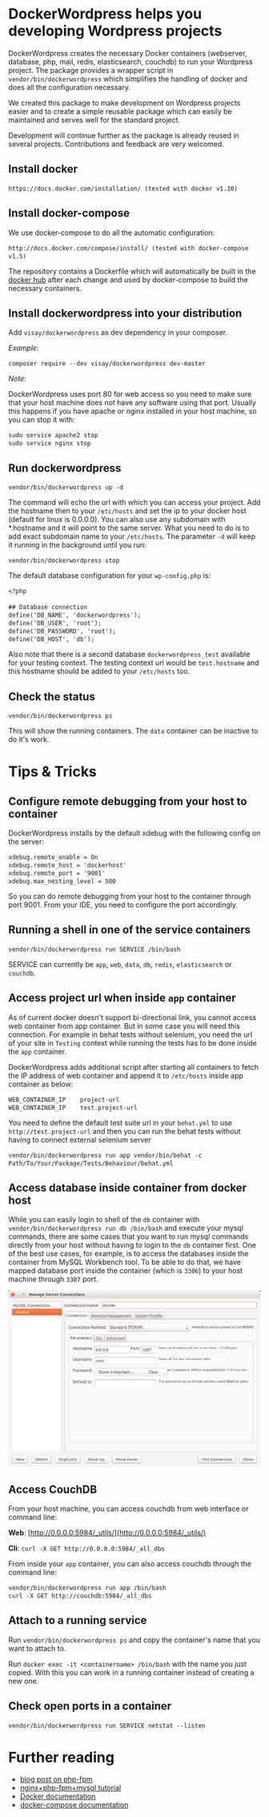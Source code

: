 # DockerWordpress helps you developing Wordpress projects

DockerWordpress creates the necessary Docker containers (webserver, database, php, mail, redis, elasticsearch, couchdb)
to run your Wordpress project. The package provides a wrapper script in `vendor/bin/dockerwordpress` which simplifies
the handling of docker and does all the configuration necessary.

We created this package to make development on Wordpress projects easier and to create a simple reusable package which
can easily be maintained and serves well for the standard project.

Development will continue further as the package is already reused in several projects.
Contributions and feedback are very welcomed.

## Install docker

    https://docs.docker.com/installation/ (tested with docker v1.10)

## Install docker-compose

We use docker-compose to do all the automatic configuration:

    http://docs.docker.com/compose/install/ (tested with docker-compose v1.5)

The repository contains a Dockerfile which will automatically be built in the
[docker hub](https://registry.hub.docker.com/u/visay/dockerwordpress/) after each change and used by docker-compose
to build the necessary containers.

## Install dockerwordpress into your distribution

Add `visay/dockerwordpress` as dev dependency in your composer.

*Example*:

```
composer require --dev visay/dockerwordpress dev-master
```

*Note*:

DockerWordpress uses port 80 for web access so you need to make sure that your host machine does not have any software
using that port. Usually this happens if you have apache or nginx installed in your host machine, so you can stop it with:

```
sudo service apache2 stop
sudo service nginx stop
```

## Run dockerwordpress

    vendor/bin/dockerwordpress up -d

The command will echo the url with which you can access your project. Add the hostname then to your `/etc/hosts`
and set the ip to your docker host (default for linux is 0.0.0.0). You can also use any subdomain with *.hostname and
it will point to the same server. What you need to do is to add exact subdomain name to your `/etc/hosts`.
The parameter `-d` will keep it running in the background until you run:

    vendor/bin/dockerwordpress stop

The default database configuration for your `wp-config.php` is:

    <?php

    ## Database connection
    define('DB_NAME', 'dockerwordpress');
    define('DB_USER', 'root');
    define('DB_PASSWORD', 'root');
    define('DB_HOST', 'db');

Also note that there is a second database `dockerwordpress_test` available for your testing context.
The testing context url would be `test.hostname` and this hostname should be added to your `/etc/hosts` too.

## Check the status

    vendor/bin/dockerwordpress ps

This will show the running containers. The `data` container can be inactive to do it's work.

# Tips & Tricks

## Configure remote debugging from your host to container

DockerWordpress installs by the default xdebug with the following config on the server:

    xdebug.remote_enable = On
    xdebug.remote_host = 'dockerhost'
    xdebug.remote_port = '9001'
    xdebug.max_nesting_level = 500

So you can do remote debugging from your host to the container through port 9001. From your IDE, you need to configure
the port accordingly.

## Running a shell in one of the service containers

    vendor/bin/dockerwordpress run SERVICE /bin/bash

SERVICE can currently be `app`, `web`, `data`, `db`, `redis`, `elasticsearch` or `couchdb`.

## Access project url when inside `app` container

As of current docker doesn't support bi-directional link, you cannot access web container from app container.
But in some case you will need this connection. For example in behat tests without selenium, you need the url of
your site in `Testing` context while running the tests has to be done inside the `app` container.

DockerWordpress adds additional script after starting all containers to fetch the IP address of web container and
append it to `/etc/hosts` inside app container as below:

```
WEB_CONTAINER_IP    project-url
WEB_CONTAINER_IP    test.project-url
```

You need to define the default test suite url in your `behat.yml` to use `http://test.project-url` and then you can
run the behat tests without having to connect external selenium server

```
vendor/bin/dockerwordpress run app vendor/bin/behat -c Path/To/Your/Package/Tests/Behaviour/behat.yml
```

## Access database inside container from docker host

While you can easily login to shell of the `db` container with `vendor/bin/dockerwordpress run db /bin/bash`
and execute your mysql commands, there are some cases that you want to run mysql commands directly
from your host without having to login to the `db` container first. One of the best use cases,
for example, is to access the databases inside the container from MySQL Workbench tool.
To be able to do that, we have mapped database port inside the container (which is `3306`) to your
host machine through `3307` port.

![Screenshot of MySQL Workbench interface](/docs/MySQL-Workbench.png "MySQL Workbench interface")

## Access CouchDB

From your host machine, you can access couchdb from web interface or command line:

__Web__: [http://0.0.0.0:5984/_utils/](http://0.0.0.0:5984/_utils/)

__Cli__: `curl -X GET http://0.0.0.0:5984/_all_dbs`

From inside your `app` container, you can also access couchdb through the command line:

```
vendor/bin/dockerwordpress run app /bin/bash
curl -X GET http://couchdb:5984/_all_dbs
```

## Attach to a running service

Run `vendor/bin/dockerwordpress ps` and copy the container's name that you want to attach to.

Run `docker exec -it <containername> /bin/bash` with the name you just copied.
With this you can work in a running container instead of creating a new one.

## Check open ports in a container

    vendor/bin/dockerwordpress run SERVICE netstat --listen

# Further reading

* [blog post on php-fpm](http://mattiasgeniar.be/2014/04/09/a-better-way-to-run-php-fpm/)
* [nginx+php-fpm+mysql tutorial](http://www.lonelycoder.be/nginx-php-fpm-mysql-phpmyadmin-on-ubuntu-12-04/)
* [Docker documentation](http://docs.docker.com/reference/builder/)
* [docker-compose documentation](http://docs.docker.com/compose)
